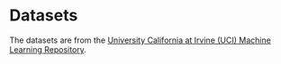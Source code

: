 # Datasets

The datasets are from the [University California at Irvine (UCI) Machine Learning Repository](https://archive.ics.uci.edu/ml/index.php).
